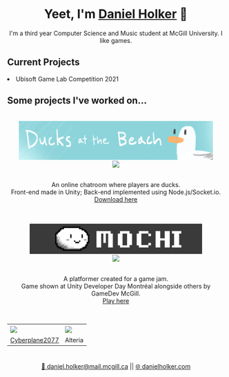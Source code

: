 <h1 align="center">Yeet, I'm <a href="https://danielholker.com/">Daniel Holker</a> 👋</h1>
<p align="center">I'm a third year Computer Science and Music student at McGill University. I like games.</p>

<h2>Current Projects</h2>
<li> Ubisoft Game Lab Competition 2021


<h2>Some projects I've worked on...</h2>
  <br>

  <div align="center">
  <img align="center" src="duck.png" width="450"><br>
  <img align="center" src="duck.gif" width="450">
  <p>
  <br>
  An online chatroom where players are ducks.<br>
  Front-end made in Unity; Back-end implemented using Node.js/Socket.io. <br>
  <a href="https://dpad46.itch.io/ducks-at-the-beach">Download here</a>
  </p>
  </div>

  <br>
  <br>

  <div align="center">
  <div width="400">
  <img align="center" src="mochi.png" width="400"><br>
  <img align="center" src="mochi.gif" width="400">
  </div>

  <p>
  <br>
  A platformer created for a game jam.<br>
  Game shown at Unity Developer Day Montréal alongside others by GameDev McGill. <br>
  <a href="https://danielholker.com/mochi">Play here</a>
  </p>
  <br>

  </div>


<table>
  <tr>
    <th><img src="cyberplane.gif" width="100%"><br></th>
    <th><img src="alteria.gif" width="100%"><br></th>
  </tr>
  <tr>
    <td align="center"><a href="https://github.com/Seibaah/The-Fresh-Game-Jam-2021">Cyberplane2077</a></td>
    <td align="center">Alteria</td>
  </tr>
</table>

  <h1></h1>
  <div align="center">
    <a href="mailto:daniel.holker@mail.mcgill.ca">📧 daniel.holker@mail.mcgill.ca</a> || <a href="https://danielholker.com/">🌐 danielholker.com</a>
  </div>
